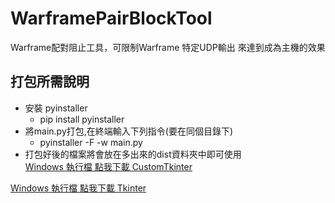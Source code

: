 # WarframePairBlockTool
 Warframe配對阻止工具，可限制Warframe 特定UDP輸出 來達到成為主機的效果
## 打包所需說明<br/>
* 安裝 pyinstaller<br/>
    * pip install pyinstaller
* 將main.py打包,在終端輸入下列指令(要在同個目錄下)
  * pyinstaller -F -w main.py
* 打包好後的檔案將會放在多出來的dist資料夾中即可使用   
[Windows 執行檔 點我下載 CustomTkinter](https://github.com/MeowXiaoXiang/WarframePairBlockTool/releases/download/v3.0/WarframePairBlockTool.exe "下載 CustomTkinter版本")
  
[Windows 執行檔 點我下載 Tkinter](https://github.com/MeowXiaoXiang/WarframePairBlockTool/releases/download/v2.1.2/WarframePairBlockTool.exe "下載 Tkinter 版本")
